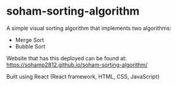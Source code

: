 # soham-sorting-algorithm

A simple visual sorting algorithm that implements two algorithms:
  - Merge Sort
  - Bubble Sort

Website that has this deployed can be found at: https://sohamp2812.github.io/soham-sorting-algorithm/

Built using React (React framework, HTML, CSS, JavaScript)
